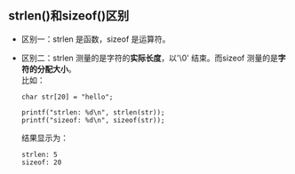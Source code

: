 ## strlen()和sizeof()区别

* 区别一：strlen 是函数，sizeof 是运算符。      

* 区别二：strlen 测量的是字符的**实际长度**，以'\0' 结束。而sizeof 测量的是**字符的分配大小**。   
  比如：

  ```
  char str[20] = "hello";
   
  printf("strlen: %d\n", strlen(str));
  printf("sizeof: %d\n", sizeof(str));
  ```

  结果显示为：  

  ```
  strlen: 5
  sizeof: 20
  ```

